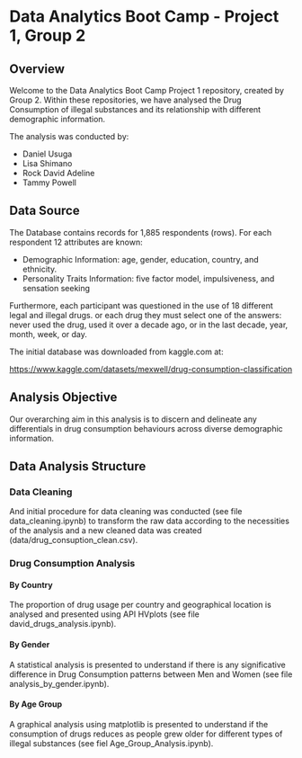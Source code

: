 # Data Analytics Boot Camp - Project 1, Group 2

## Overview

Welcome to the Data Analytics Boot Camp Project 1 repository, created by Group 2. Within these repositories, we have analysed the Drug Consumption of illegal substances and its relationship with different demographic information.

The analysis was conducted by:
- Daniel Usuga
- Lisa Shimano
- Rock David Adeline
- Tammy Powell

## Data Source

The Database contains records for 1,885 respondents (rows). For each respondent 12 attributes are known:
- Demographic Information: age, gender, education, country, and ethnicity.
- Personality Traits Information: five factor model, impulsiveness, and sensation seeking

Furthermore, each participant was questioned in the use of 18 different legal and illegal drugs. or each drug they must select one of the answers: never used the drug, used it over a decade ago, or in the last decade, year, month, week, or day.

The initial database was downloaded from kaggle.com at:

https://www.kaggle.com/datasets/mexwell/drug-consumption-classification

## Analysis Objective

Our overarching aim in this analysis is to discern and delineate any differentials in drug consumption behaviours across diverse demographic information.

## Data Analysis Structure

### Data Cleaning

And initial procedure for data cleaning was conducted (see file data_cleaning.ipynb) to transform the raw data according to the necessities of the analysis and a new cleaned data was created (data/drug_consuption_clean.csv).

### Drug Consumption Analysis

#### By Country

The proportion of drug usage per country and geographical location is analysed and presented using API HVplots (see file david_drugs_analysis.ipynb).

#### By Gender

A statistical analysis is presented to understand if there is any significative difference in Drug Consumption patterns between Men and Women (see file analysis_by_gender.ipynb).

#### By Age Group

A graphical analysis using matplotlib is presented to understand if the consumption of drugs reduces as people grew older for different types of illegal substances (see fiel Age_Group_Analysis.ipynb). 